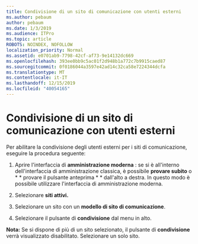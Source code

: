 ```yaml
---
title: Condivisione di un sito di comunicazione con utenti esterni
ms.author: pebaum
author: pebaum
ms.date: 1/3/2019
ms.audience: ITPro
ms.topic: article
ROBOTS: NOINDEX, NOFOLLOW
localization_priority: Normal
ms.assetid: e0701ab9-7798-42cf-af73-9e14132dc669
ms.openlocfilehash: 393ee0bb9c5ac01f2d948b1a772c7b9915caed87
ms.sourcegitcommit: 0f0186044a3597e42ad14c32ca58e7224344dcfa
ms.translationtype: MT
ms.contentlocale: it-IT
ms.lasthandoff: 12/15/2019
ms.locfileid: "40054165"
---
```

# <a name="share-a-communication-site-with-external-users"></a>Condivisione di un sito di comunicazione con utenti esterni

Per abilitare la condivisione degli utenti esterni per i siti di comunicazione, eseguire la procedura seguente: 
  
1. Aprire l'interfaccia di **amministrazione moderna** : se si è all'interno dell'interfaccia di amministrazione classica, è possibile **provare subito** o * * provare il pulsante anteprima * * dall'alto a destra. In questo modo è possibile utilizzare l'interfaccia di amministrazione moderna. 
  
2. Selezionare **siti attivi.**
  
3. Selezionare un sito con un **modello di sito di comunicazione**. 
  
4. Selezionare il pulsante di **condivisione** dal menu in alto. 
  
 **Nota:** Se si dispone di più di un sito selezionato, il pulsante di **condivisione** verrà visualizzato disabilitato. Selezionare un solo sito. 
  

